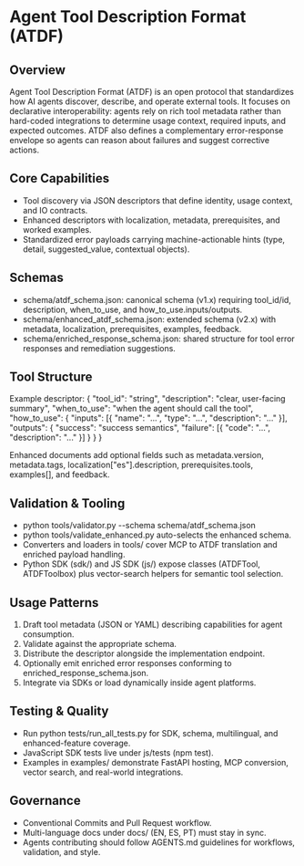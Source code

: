 # Agent Tool Description Format (ATDF)

## Overview
Agent Tool Description Format (ATDF) is an open protocol that standardizes how AI agents discover, describe, and operate external tools. It focuses on declarative interoperability: agents rely on rich tool metadata rather than hard-coded integrations to determine usage context, required inputs, and expected outcomes. ATDF also defines a complementary error-response envelope so agents can reason about failures and suggest corrective actions.

## Core Capabilities
- Tool discovery via JSON descriptors that define identity, usage context, and IO contracts.
- Enhanced descriptors with localization, metadata, prerequisites, and worked examples.
- Standardized error payloads carrying machine-actionable hints (type, detail, suggested_value, contextual objects).

## Schemas
- schema/atdf_schema.json: canonical schema (v1.x) requiring tool_id/id, description, when_to_use, and how_to_use.inputs/outputs.
- schema/enhanced_atdf_schema.json: extended schema (v2.x) with metadata, localization, prerequisites, examples, feedback.
- schema/enriched_response_schema.json: shared structure for tool error responses and remediation suggestions.

## Tool Structure
Example descriptor:
    {
      "tool_id": "string",
      "description": "clear, user-facing summary",
      "when_to_use": "when the agent should call the tool",
      "how_to_use": {
        "inputs": [{ "name": "...", "type": "...", "description": "..." }],
        "outputs": {
          "success": "success semantics",
          "failure": [{ "code": "...", "description": "..." }]
        }
      }
    }

Enhanced documents add optional fields such as metadata.version, metadata.tags, localization["es"].description, prerequisites.tools, examples[], and feedback.

## Validation & Tooling
- python tools/validator.py <file> --schema schema/atdf_schema.json
- python tools/validate_enhanced.py <file> auto-selects the enhanced schema.
- Converters and loaders in tools/ cover MCP to ATDF translation and enriched payload handling.
- Python SDK (sdk/) and JS SDK (js/) expose classes (ATDFTool, ATDFToolbox) plus vector-search helpers for semantic tool selection.

## Usage Patterns
1. Draft tool metadata (JSON or YAML) describing capabilities for agent consumption.
2. Validate against the appropriate schema.
3. Distribute the descriptor alongside the implementation endpoint.
4. Optionally emit enriched error responses conforming to enriched_response_schema.json.
5. Integrate via SDKs or load dynamically inside agent platforms.

## Testing & Quality
- Run python tests/run_all_tests.py for SDK, schema, multilingual, and enhanced-feature coverage.
- JavaScript SDK tests live under js/tests (npm test).
- Examples in examples/ demonstrate FastAPI hosting, MCP conversion, vector search, and real-world integrations.

## Governance
- Conventional Commits and Pull Request workflow.
- Multi-language docs under docs/ (EN, ES, PT) must stay in sync.
- Agents contributing should follow AGENTS.md guidelines for workflows, validation, and style.
